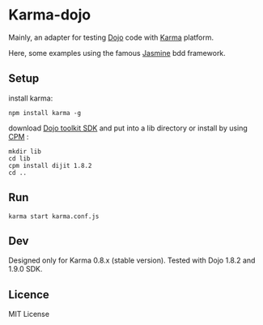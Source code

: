 Karma-dojo
=========

Mainly, an adapter for testing [Dojo](http://dojotoolkit.org) code with [Karma](http://karma-runner.github.io/0.8/) platform.

Here, some examples using the famous [Jasmine](https://jasmine.github.io/) bdd framework.



Setup
-----

install karma:

	npm install karma -g

download [Dojo toolkit SDK](http://dojotoolkit.org/download) and put into a lib directory or install by using [CPM](https://github.com/kriszyp/cpm "Common Package Manager") :

	mkdir lib
	cd lib
	cpm install dijit 1.8.2
	cd ..

Run
-----
	karma start karma.conf.js



Dev 
-----

Designed only for Karma 0.8.x (stable version).
Tested with Dojo 1.8.2 and 1.9.0 SDK.


Licence
-----

MIT License






